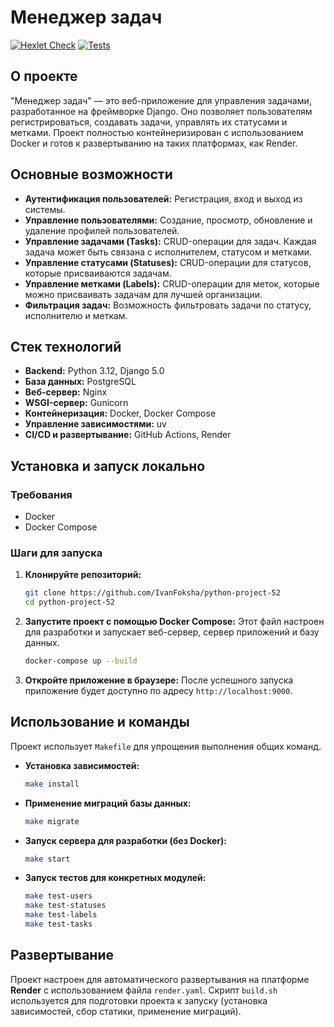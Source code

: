 # Менеджер задач

[![Hexlet Check](https://github.com/IvanFoksha/python-project-52/actions/workflows/hexlet-check.yml/badge.svg)](https://github.com/IvanFoksha/python-project-52/actions/workflows/hexlet-check.yml)
[![Tests](https://github.com/IvanFoksha/python-project-52/actions/workflows/tests.yml/badge.svg)](https://github.com/IvanFoksha/python-project-52/actions/workflows/tests.yml)

## О проекте

"Менеджер задач" — это веб-приложение для управления задачами, разработанное на фреймворке Django. Оно позволяет пользователям регистрироваться, создавать задачи, управлять их статусами и метками. Проект полностью контейнеризирован с использованием Docker и готов к развертыванию на таких платформах, как Render.

## Основные возможности

- **Аутентификация пользователей:** Регистрация, вход и выход из системы.
- **Управление пользователями:** Создание, просмотр, обновление и удаление профилей пользователей.
- **Управление задачами (Tasks):** CRUD-операции для задач. Каждая задача может быть связана с исполнителем, статусом и метками.
- **Управление статусами (Statuses):** CRUD-операции для статусов, которые присваиваются задачам.
- **Управление метками (Labels):** CRUD-операции для меток, которые можно присваивать задачам для лучшей организации.
- **Фильтрация задач:** Возможность фильтровать задачи по статусу, исполнителю и меткам.

## Стек технологий

- **Backend:** Python 3.12, Django 5.0
- **База данных:** PostgreSQL
- **Веб-сервер:** Nginx
- **WSGI-сервер:** Gunicorn
- **Контейнеризация:** Docker, Docker Compose
- **Управление зависимостями:** uv
- **CI/CD и развертывание:** GitHub Actions, Render

## Установка и запуск локально

### Требования

- Docker
- Docker Compose

### Шаги для запуска

1.  **Клонируйте репозиторий:**

    ```bash
    git clone https://github.com/IvanFoksha/python-project-52
    cd python-project-52
    ```

2.  **Запустите проект с помощью Docker Compose:**
    Этот файл настроен для разработки и запускает веб-сервер, сервер приложений и базу данных.

    ```bash
    docker-compose up --build
    ```

3.  **Откройте приложение в браузере:**
    После успешного запуска приложение будет доступно по адресу `http://localhost:9000`.

## Использование и команды

Проект использует `Makefile` для упрощения выполнения общих команд.

- **Установка зависимостей:**

  ```bash
  make install
  ```

- **Применение миграций базы данных:**

  ```bash
  make migrate
  ```

- **Запуск сервера для разработки (без Docker):**

  ```bash
  make start
  ```

- **Запуск тестов для конкретных модулей:**
  ```bash
  make test-users
  make test-statuses
  make test-labels
  make test-tasks
  ```

## Развертывание

Проект настроен для автоматического развертывания на платформе **Render** с использованием файла `render.yaml`. Скрипт `build.sh` используется для подготовки проекта к запуску (установка зависимостей, сбор статики, применение миграций).
